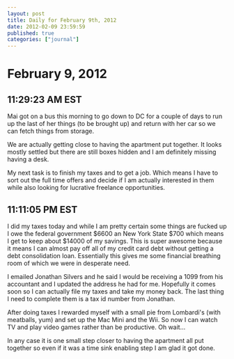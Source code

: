 ```yaml
---
layout: post
title: Daily for February 9th, 2012
date: 2012-02-09 23:59:59
published: true
categories: ["journal"]
---
```

 
# February 9, 2012

## 11:29:23 AM EST

Mai got on a bus this morning to go down to DC for a couple of days to run up the last of her things (to be brought up) and return with her car so we can fetch things from storage. 

We are actually getting close to having the apartment put together. It looks mostly settled but there are still boxes hidden and I am definitely missing having a desk. 

My next task is to finish my taxes and to get a job. Which means I have to sort out the full time offers and decide if I am actually interested in them while also looking for lucrative freelance opportunities. 

## 11:11:05 PM EST

I did my taxes today and while I am pretty certain some things are fucked up I owe the federal government $6600 an New York State $700 which means I get to keep about $14000 of my savings. This is super awesome because it means I can almost pay off all of my credit card debt without getting a debt consolidation loan. Essentially this gives me some financial breathing room of which we were in desperate need. 

I emailed Jonathan Silvers and he said I would be receiving a 1099 from his accountant and I updated the address he had for me. Hopefully it comes soon so I can actually file my taxes and take my money back. The last thing I need to complete them is a tax id number from Jonathan. 

After doing taxes I rewarded myself with a small pie from Lombardi's (with meatballs, yum) and set up the Mac Mini and the Wii. So now I can watch TV and play video games rather than be productive. Oh wait...

In any case it is one small step closer to having the apartment all put together so even if it was a time sink enabling step I am glad it got done. 